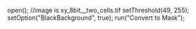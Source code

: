 open(); //image is xy_8bit__two_cells.tif
setThreshold(49, 255);
setOption("BlackBackground", true);
run("Convert to Mask");
